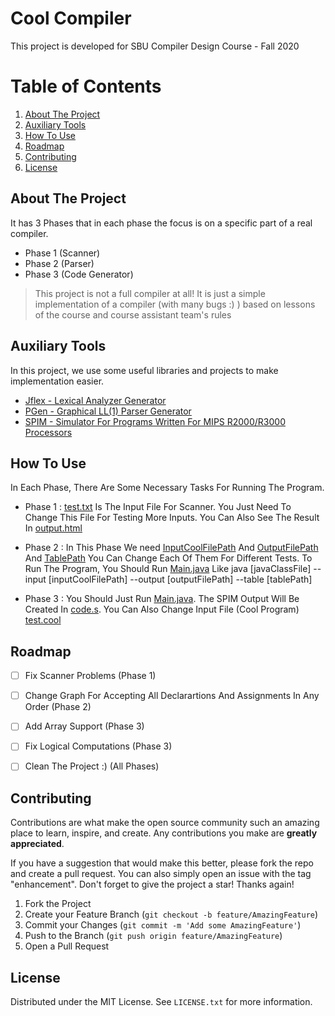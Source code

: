 # Cool Compiler
This project is developed for SBU Compiler Design Course - Fall 2020 

<!-- TABLE OF CONTENTS -->
# Table of Contents
1. [About The Project](#AboutTheProject)
2. [Auxiliary Tools](#AuxiliaryTools)
3. [How To Use](#HowToUse)
4. [Roadmap](#Roadmap)
5. [Contributing](#Contributing)
6. [License](#License)

<!-- ABOUT THE PROJECT -->
## About The Project <a name="AboutTheProject"></a>



It has 3 Phases that in each phase the focus is on a specific part of a real compiler.
- Phase 1 (Scanner)
- Phase 2 (Parser)
- Phase 3 (Code Generator)


> This project is not a full compiler at all!
> It is just a simple implementation of a compiler (with many bugs :) ) based on lessons of the course and course assistant team's rules




## Auxiliary Tools <a name="AuxiliaryTools"></a>

In this project, we use some useful libraries and projects to make implementation easier.

* [Jflex -  Lexical Analyzer Generator](https://www.jflex.de/)
* [PGen  -  Graphical LL(1) Parser Generator ](https://github.com/Borjianamin98/PGen)
* [SPIM  -  Simulator For Programs Written For MIPS R2000/R3000 Processors ](http://spimsimulator.sourceforge.net/)


## How To Use <a name="HowToUse"></a>
In Each Phase, There Are Some Necessary Tasks For Running The Program.

* Phase 1 : 
[test.txt](https://github.com/Aminsaveh/SBU_IE_HW1/tree/main/SBU_Compiler/Phase1/src/test.txt) Is The Input File For Scanner. You Just Need To Change This File For Testing More Inputs. You Can Also See The Result In [output.html](https://github.com/Aminsaveh/SBU_IE_HW1/tree/main/SBU_Compiler/Phase1/src/output.html)

* Phase 2 : In This Phase We need [InputCoolFilePath](https://github.com/Aminsaveh/SBU_IE_HW1/tree/main/SBU_Compiler/Phase2/PROJECT/test/in) And [OutputFilePath](https://github.com/Aminsaveh/SBU_IE_HW1/tree/main/SBU_Compiler/Phase2/PROJECT/out/result) And [TablePath](https://github.com/Aminsaveh/SBU_IE_HW1/tree/main/SBU_Compiler/Phase2/PROJECT/src/table.npt) You Can Change Each Of Them For Different Tests. To Run The Program, You Should Run  [Main.java](https://github.com/Aminsaveh/SBU_IE_HW1/tree/main/SBU_Compiler/Phase2/PROJECT/src/Main.java) Like java [javaClassFile] --input [inputCoolFilePath] --output [outputFilePath] --table [tablePath]

* Phase 3 : You Should Just Run [Main.java](https://github.com/Aminsaveh/SBU_IE_HW1/tree/main/SBU_Compiler/Phase3/PROJECT/src/Main.java). The SPIM Output Will Be Created In [code.s](https://github.com/Aminsaveh/SBU_IE_HW1/tree/main/SBU_Compiler/Phase3/PROJECT/src/code.s).  You Can Also Change Input File (Cool Program) [test.cool](https://github.com/Aminsaveh/SBU_IE_HW1/tree/main/SBU_Compiler/Phase3/PROJECT/src/test.cool)


<!-- ROADMAP -->
## Roadmap <a name="Roadmap"></a>

- [ ] Fix Scanner Problems (Phase 1)
- [ ] Change Graph For Accepting All Declarartions And Assignments In Any Order (Phase 2)
- [ ] Add Array Support (Phase 3)
- [ ] Fix Logical Computations (Phase 3)
- [ ] Clean The Project :) (All Phases)




<!-- Contributing -->
## Contributing  <a name="Contributing"></a>

Contributions are what make the open source community such an amazing place to learn, inspire, and create. Any contributions you make are **greatly appreciated**.

If you have a suggestion that would make this better, please fork the repo and create a pull request. You can also simply open an issue with the tag "enhancement".
Don't forget to give the project a star! Thanks again!

1. Fork the Project
2. Create your Feature Branch (`git checkout -b feature/AmazingFeature`)
3. Commit your Changes (`git commit -m 'Add some AmazingFeature'`)
4. Push to the Branch (`git push origin feature/AmazingFeature`)
5. Open a Pull Request


<!-- LICENSE -->
## License <a name="License"></a>

Distributed under the MIT License. See `LICENSE.txt` for more information.

